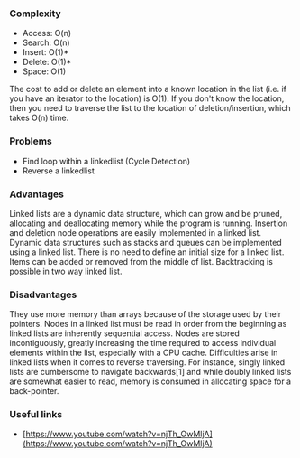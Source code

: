 ### Complexity
- Access: O(n)
- Search: O(n)
- Insert: O(1)*
- Delete: O(1)*
- Space: O(1)

The cost to add or delete an element into a known location in the list (i.e. if you have an iterator to the location) is O(1). If you don't know the location, then you need to traverse the list to the location of deletion/insertion, which takes O(n) time. 

### Problems
- Find loop within a linkedlist (Cycle Detection)
- Reverse a linkedlist

### Advantages
Linked lists are a dynamic data structure, which can grow and be pruned, allocating and deallocating memory while the program is running.
Insertion and deletion node operations are easily implemented in a linked list.
Dynamic data structures such as stacks and queues can be implemented using a linked list.
There is no need to define an initial size for a linked list.
Items can be added or removed from the middle of list.
Backtracking is possible in two way linked list.
### Disadvantages
They use more memory than arrays because of the storage used by their pointers.
Nodes in a linked list must be read in order from the beginning as linked lists are inherently sequential access.
Nodes are stored incontiguously, greatly increasing the time required to access individual elements within the list, especially with a CPU cache.
Difficulties arise in linked lists when it comes to reverse traversing. For instance, singly linked lists are cumbersome to navigate backwards[1] and while doubly linked lists are somewhat easier to read, memory is consumed in allocating space for a back-pointer.

### Useful links
- [https://www.youtube.com/watch?v=njTh_OwMljA](https://www.youtube.com/watch?v=njTh_OwMljA)